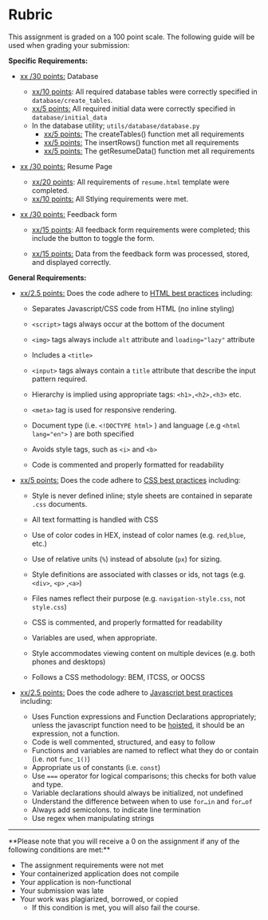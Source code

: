 # Rubric 

This assignment is graded on a 100 point scale. The following guide will be used when grading your submission: 



**Specific Requirements:**

* <u>xx /30 points:</u>  Database 
  * <u>xx/10 points</u>: All required database tables were correctly specified in `database/create_tables`.
  * <u>xx/5 points:</u>  All required initial data were correctly specified in `database/initial_data`
  * In the database utility; `utils/database/database.py`
    * <u>xx/5 points:</u> The createTables() function met all requirements
    * <u>xx/5 points:</u> The insertRows() function met all requirements
    * <u>xx/5 points:</u> The getResumeData() function met all requirements
* <u>xx /30 points:</u>  Resume Page
  * <u>xx/20 points</u>: All requirements of  `resume.html` template were completed.
  * <u>xx/10 points:</u> All Stlying requirements were met.

* <u>xx /30 points:</u>  Feedback form

  * <u>xx/15 points</u>: All feedback form requirements were completed; this include the button to toggle the form.

  * <u>xx/15 points:</u> Data from the feedback form was processed, stored, and displayed correctly.

  

  


**General Requirements:**

* <u>xx/2.5 points:</u> Does the code adhere to <u>HTML best practices</u> including:
  
  * Separates Javascript/CSS code from HTML (no inline styling)
  
  * `<script>` tags always occur at the bottom of the document
  
  * `<img>` tags always include `alt` attribute and `loading="lazy"` attribute
  
  * Includes a `<title>` 
  
  * `<input>` tags always contain a `title` attribute that describe the input pattern required.
  
  * Hierarchy is implied using appropriate tags: `<h1>,<h2>,<h3>` etc.
  
  * `<meta>` tag is used for responsive rendering.
  
  * Document type (i.e. `<!DOCTYPE html>` ) and language (.e.g `<html lang="en">` ) are both specified 
  
  * Avoids style tags, such as `<i>` and `<b>`
  
  * Code is commented and properly formatted for readability
  
    
  
* <u>xx/5 points:</u> Does the code adhere to <u>CSS best practices</u> including:
  
  * Style is never defined inline; style sheets are contained in separate `.css` documents.
  
  * All text formatting is handled with CSS
  
  * Use of color codes in HEX, instead of color names (e.g. `red`,`blue`, etc.)
  
  * Use of relative units (`%`) instead of absolute (`px`) for sizing.
  
  * Style definitions are associated with classes or ids, not tags (e.g. `<div>`, `<p>` ,`<a>`)

  * Files names reflect their purpose (e.g. `navigation-style.css`, not `style.css`)
  
  * CSS is commented, and properly formatted for readability
  
  * Variables are used, when appropriate.
  
  * Style accommodates viewing content on multiple devices (e.g. both phones and desktops)
  
  * Follows a CSS methodology: BEM, ITCSS, or OOCSS
  
    
  
* <u>xx/2.5 points:</u> Does the code adhere to <u>Javascript best practices</u> including: 
  
  * Uses Function expressions and Function Declarations appropriately; unless the javascript function need to be [hoisted](https://developer.mozilla.org/en-US/docs/Glossary/Hoisting), it should be an expression, not a function.
  * Code is well commented, structured, and easy to follow
  * Functions and variables are named to reflect what they do or contain (i.e. not `func_1()`)
  * Appropriate us of constants (i.e. `const`) 
  * Use `===` operator for logical comparisons; this checks for both value and type.
  * Variable declarations should always be initialized, not undefined
  * Understand the difference between when to use `for…in` and `for…of`
  * Always add semicolons. to indicate line termination
  * Use regex when manipulating strings



<hr>
**Please note that you will receive a 0 on the assignment if any of the following conditions are met:**


* The assignment requirements were not met
* Your containerized application does not compile
* Your application is non-functional
* Your submission was late
* Your work was plagiarized, borrowed, or copied
  * If this condition is met, you will also fail the course.
